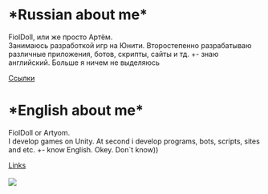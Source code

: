 <h1>*Russian about me*</h1>
<p>FiolDoll, или же просто Артём.<br>
  Занимаюсь разработкой игр на Юнити. Второстепенно разрабатываю различные приложения, ботов, скрипты, сайты и тд. +- знаю английский. Больше я ничем не выделяюсь</p>
<a href="https://linktr.ee/FiolDoll">Ссылки</a>
<h1>*English about me*</h1>
<p>FiolDoll or Artyom. <br>
I develop games on Unity. At second i develop programs, bots, scripts, sites and etc. +- know English. Okey. Don`t know))</p>
<a href="https://linktr.ee/FiolDoll">Links</a>
<br>
<br>
<img
  class="fit-picture"
  src="https://i.pinimg.com/736x/0c/79/bd/0c79bd0fc3553400a1e22656f4eed6dd.jpg"/>
